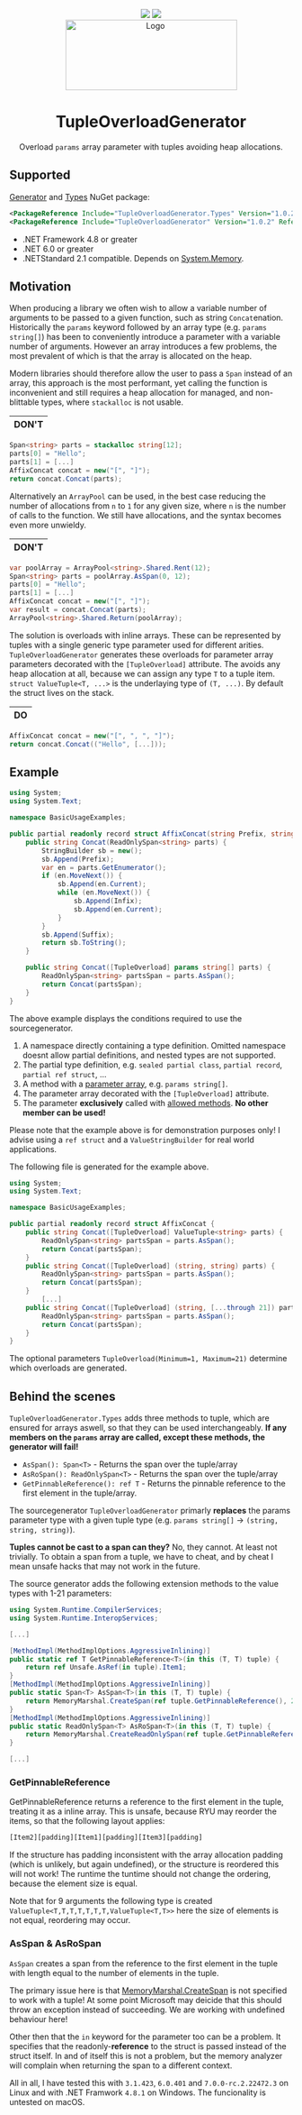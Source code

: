 
<p align="center">
	<img src="https://img.shields.io/nuget/dt/TupleOverloadGenerator?label=Generator&style=for-the-badge" />
	<img src="https://img.shields.io/nuget/dt/TupleOverloadGenerator.Types?label=Generator.Types&style=for-the-badge" />
	<br/>
	<img src="img/banner.png" alt="Logo" width="305" height="125">
</p>
<h1 align="center">TupleOverloadGenerator</h1>
<p align="center">Overload <code>params</code> array parameter with tuples avoiding heap allocations.</p>

## Supported

[Generator](https://www.nuget.org/packages/TupleOverloadGenerator) and [Types](https://www.nuget.org/packages/TupleOverloadGenerator.Types) NuGet package:
```xml
<PackageReference Include="TupleOverloadGenerator.Types" Version="1.0.2" />
<PackageReference Include="TupleOverloadGenerator" Version="1.0.2" ReferenceOutputAssembly="false" OutputItemType="Analyzer" />
```

* .NET Framework 4.8 or greater
* .NET 6.0 or greater
* .NETStandard 2.1 compatible. Depends on [System.Memory](https://www.nuget.org/packages/System.Memory).

## Motivation

When producing a library we often wish to allow a variable number of arguments to be passed to a given function, such as string `Concat`enation.
Historically the `params` keyword followed by an array type (e.g. `params string[]`) has been to conveniently introduce a parameter with a variable number of arguments.
However an array introduces a few problems, the most prevalent of which is that the array is allocated on the heap.

Modern libraries should therefore allow the user to pass a `Span` instead of an array, this approach is the most performant, yet calling the function is inconvenient and still requires a heap allocation for managed, and non-blittable types, where `stackalloc` is not usable.

| **DON'T** |
| --------- |
```csharp
Span<string> parts = stackalloc string[12];
parts[0] = "Hello";
parts[1] = [...]
AffixConcat concat = new("[", "]");
return concat.Concat(parts);
```

Alternatively an `ArrayPool` can be used, in the best case reducing the number of allocations from `n` to `1` for any given size, where `n` is the number of calls to the function. We still have allocations, and the syntax becomes even more unwieldy.

| **DON'T** |
| --------- |
```csharp
var poolArray = ArrayPool<string>.Shared.Rent(12);
Span<string> parts = poolArray.AsSpan(0, 12);
parts[0] = "Hello";
parts[1] = [...]
AffixConcat concat = new("[", "]");
var result = concat.Concat(parts);
ArrayPool<string>.Shared.Return(poolArray);
```

The solution is overloads with inline arrays. These can be represented by tuples with a single generic type parameter used for different arities. `TupleOverloadGenerator` generates these overloads for parameter array parameters decorated with the `[TupleOverload]` attribute.
The avoids any heap allocation at all, because we can assign any type `T` to a tuple item. `struct ValueTuple<T, ...>` is the underlaying type of `(T, ...)`. By default the struct lives on the stack.

| **DO** |
| ------ |
```csharp
AffixConcat concat = new("[", ", ", "]");
return concat.Concat(("Hello", [...]));
```

## Example


```csharp
using System;
using System.Text;

namespace BasicUsageExamples;

public partial readonly record struct AffixConcat(string Prefix, string Infix, string Suffix) {
    public string Concat(ReadOnlySpan<string> parts) {
        StringBuilder sb = new();
        sb.Append(Prefix);
        var en = parts.GetEnumerator();
        if (en.MoveNext()) {
            sb.Append(en.Current);
            while (en.MoveNext()) {
                sb.Append(Infix);
                sb.Append(en.Current);
            }
        }
        sb.Append(Suffix);
        return sb.ToString();
    }

    public string Concat([TupleOverload] params string[] parts) {
        ReadOnlySpan<string> partsSpan = parts.AsSpan();
        return Concat(partsSpan);
    }
}
```

The above example displays the conditions required to use the sourcegenerator.

1. A namespace directly containing a type definition. Omitted namespace doesnt allow partial definitions, and nested types are not supported.
2. The partial type definition, e.g. `sealed partial class`, `partial record`, `partial ref struct`, ...
3. A method with a [parameter array](https://learn.microsoft.com/en-us/dotnet/csharp/language-reference/keywords/params), e.g. `params string[]`.
4. The parameter array decorated with the `[TupleOverload]` attribute.
5. The parameter **exclusively** called with [allowed methods](#behind-the-scenes). **No other member can be used!**

Please note that the example above is for demonstration purposes only! I advise using a `ref struct` and a `ValueStringBuilder` for real world applications.

The following file is generated for the example above.

```csharp
using System;
using System.Text;

namespace BasicUsageExamples;

public partial readonly record struct AffixConcat {
    public string Concat([TupleOverload] ValueTuple<string> parts) {
        ReadOnlySpan<string> partsSpan = parts.AsSpan();
        return Concat(partsSpan);
    }
    public string Concat([TupleOverload] (string, string) parts) {
        ReadOnlySpan<string> partsSpan = parts.AsSpan();
        return Concat(partsSpan);
    }
		[...]
    public string Concat([TupleOverload] (string, [...through 21]) parts) {
        ReadOnlySpan<string> partsSpan = parts.AsSpan();
        return Concat(partsSpan);
    }
}
```

The optional parameters `TupleOverload(Minimum=1, Maximum=21)` determine which overloads are generated.

## Behind the scenes

`TupleOverloadGenerator.Types` adds three methods to tuple, which are ensured for arrays aswell, so that they can be used interchangeably. **If any members on the `params` array are called, except these methods, the generator will fail!**

- `AsSpan(): Span<T>` - Returns the span over the tuple/array
- `AsRoSpan(): ReadOnlySpan<T>` - Returns the span over the tuple/array
- `GetPinnableReference(): ref T` - Returns the pinnable reference to the first element in the tuple/array.

The sourcegenerator `TupleOverloadGenerator` primarly **replaces** the params parameter type with a given tuple type (e.g. `params string[]` -> `(string, string, string)`).

**Tuples cannot be cast to a span can they?**
No, they cannot. At least not trivially. To obtain a span from a tuple, we have to cheat, and by cheat I mean unsafe hacks that may not work in the future.

The source generator adds the following extension methods to the value types with 1-21 parameters:

```csharp
using System.Runtime.CompilerServices;
using System.Runtime.InteropServices;

[...]

[MethodImpl(MethodImplOptions.AggressiveInlining)]
public static ref T GetPinnableReference<T>(in this (T, T) tuple) {
    return ref Unsafe.AsRef(in tuple).Item1;
}
[MethodImpl(MethodImplOptions.AggressiveInlining)]
public static Span<T> AsSpan<T>(in this (T, T) tuple) {
    return MemoryMarshal.CreateSpan(ref tuple.GetPinnableReference(), 2);
}
[MethodImpl(MethodImplOptions.AggressiveInlining)]
public static ReadOnlySpan<T> AsRoSpan<T>(in this (T, T) tuple) {
    return MemoryMarshal.CreateReadOnlySpan(ref tuple.GetPinnableReference(), 2);
}

[...]
```

### GetPinnableReference
GetPinnableReference returns a reference to the first element in the tuple, treating it as a inline array.
This is unsafe, because RYU may reorder the items, so that the following layout applies:

```js
[Item2][padding][Item1][padding][Item3][padding]
```

If the structure has padding inconsistent with the array allocation padding (which is unlikely, but again undefined), or the structure is reordered this will not work! The runtime the tuntime should not change the ordering, because the element size is equal.

Note that for 9 arguments the following type is created `ValueTuple<T,T,T,T,T,T,T,ValueTuple<T,T>>` here the size of elements is not equal, reordering may occur.

### AsSpan & AsRoSpan
`AsSpan` creates a span from the reference to the first element in the tuple with length equal to the number of elements in the tuple.

The primary issue here is that [MemoryMarshal.CreateSpan](https://learn.microsoft.com/en-us/dotnet/api/system.runtime.interopservices.memorymarshal.createspan) is not specified to work with a tuple! At some point Microsoft may deicide that this should throw an exception instead of succeeding. We are working with undefined behaviour here!

Other then that the `in` keyword for the parameter too can be a problem. It specifies that the readonly-**reference** to the struct is passed instead of the struct itself. In and of itself this is not a problem, but the memory analyzer will complain when returning the span to a different context.

All in all, I have tested this with `3.1.423`, `6.0.401` and `7.0.0-rc.2.22472.3` on Linux and with .NET Framwork `4.8.1` on Windows. The funcionality is untested on macOS.
